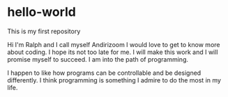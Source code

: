 # hello-world
This is my first repository

Hi I'm Ralph and I call myself Andirizoom I would love to get to know more about coding. I hope its not too late for me. I will make this work and I will promise myself to succeed. I am into the path of programming.

I happen to like how programs can be controllable and be designed differently. I think programming is something I admire to do the most in my life.
